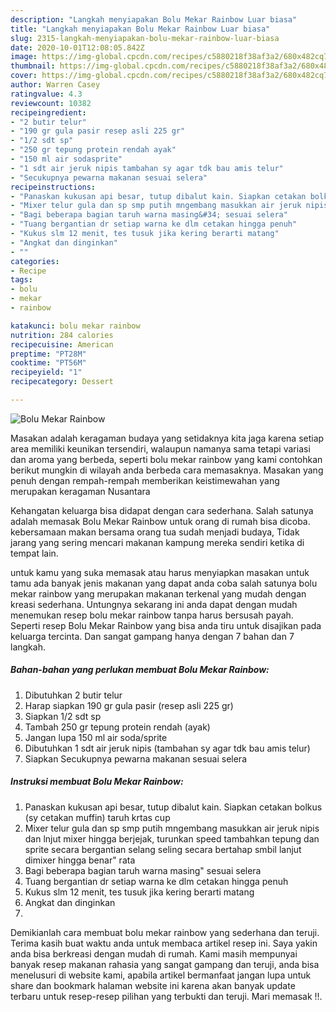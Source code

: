 ```yaml
---
description: "Langkah menyiapakan Bolu Mekar Rainbow Luar biasa"
title: "Langkah menyiapakan Bolu Mekar Rainbow Luar biasa"
slug: 2315-langkah-menyiapakan-bolu-mekar-rainbow-luar-biasa
date: 2020-10-01T12:08:05.842Z
image: https://img-global.cpcdn.com/recipes/c5880218f38af3a2/680x482cq70/bolu-mekar-rainbow-foto-resep-utama.jpg
thumbnail: https://img-global.cpcdn.com/recipes/c5880218f38af3a2/680x482cq70/bolu-mekar-rainbow-foto-resep-utama.jpg
cover: https://img-global.cpcdn.com/recipes/c5880218f38af3a2/680x482cq70/bolu-mekar-rainbow-foto-resep-utama.jpg
author: Warren Casey
ratingvalue: 4.3
reviewcount: 10382
recipeingredient:
- "2 butir telur"
- "190 gr gula pasir resep asli 225 gr"
- "1/2 sdt sp"
- "250 gr tepung protein rendah ayak"
- "150 ml air sodasprite"
- "1 sdt air jeruk nipis tambahan sy agar tdk bau amis telur"
- "Secukupnya pewarna makanan sesuai selera"
recipeinstructions:
- "Panaskan kukusan api besar, tutup dibalut kain. Siapkan cetakan bolkus (sy cetakan muffin) taruh krtas cup"
- "Mixer telur gula dan sp smp putih mngembang masukkan air jeruk nipis dan lnjut mixer hingga berjejak, turunkan speed tambahkan tepung dan sprite secara bergantian selang seling secara bertahap smbil lanjut dimixer hingga benar&#34; rata"
- "Bagi beberapa bagian taruh warna masing&#34; sesuai selera"
- "Tuang bergantian dr setiap warna ke dlm cetakan hingga penuh"
- "Kukus slm 12 menit, tes tusuk jika kering berarti matang"
- "Angkat dan dinginkan"
- ""
categories:
- Recipe
tags:
- bolu
- mekar
- rainbow

katakunci: bolu mekar rainbow 
nutrition: 284 calories
recipecuisine: American
preptime: "PT28M"
cooktime: "PT56M"
recipeyield: "1"
recipecategory: Dessert

---
```



![Bolu Mekar Rainbow](https://img-global.cpcdn.com/recipes/c5880218f38af3a2/680x482cq70/bolu-mekar-rainbow-foto-resep-utama.jpg)

Masakan adalah keragaman budaya yang setidaknya kita jaga karena setiap area memiliki keunikan tersendiri, walaupun namanya sama tetapi variasi dan aroma yang berbeda, seperti bolu mekar rainbow yang kami contohkan berikut mungkin di wilayah anda berbeda cara memasaknya. Masakan yang penuh dengan rempah-rempah memberikan keistimewahan yang merupakan keragaman Nusantara

Kehangatan keluarga bisa didapat dengan cara sederhana. Salah satunya adalah memasak Bolu Mekar Rainbow untuk orang di rumah bisa dicoba. kebersamaan makan bersama orang tua sudah menjadi budaya, Tidak jarang yang sering mencari makanan kampung mereka sendiri ketika di tempat lain.



untuk kamu yang suka memasak atau harus menyiapkan masakan untuk tamu ada banyak jenis makanan yang dapat anda coba salah satunya bolu mekar rainbow yang merupakan makanan terkenal yang mudah dengan kreasi sederhana. Untungnya sekarang ini anda dapat dengan mudah menemukan resep bolu mekar rainbow tanpa harus bersusah payah.
Seperti resep Bolu Mekar Rainbow yang bisa anda tiru untuk disajikan pada keluarga tercinta. Dan sangat gampang hanya dengan 7 bahan dan 7 langkah.


<!--inarticleads1-->

##### Bahan-bahan yang perlukan membuat Bolu Mekar Rainbow:

1. Dibutuhkan 2 butir telur
1. Harap siapkan 190 gr gula pasir (resep asli 225 gr)
1. Siapkan 1/2 sdt sp
1. Tambah 250 gr tepung protein rendah (ayak)
1. Jangan lupa 150 ml air soda/sprite
1. Dibutuhkan 1 sdt air jeruk nipis (tambahan sy agar tdk bau amis telur)
1. Siapkan Secukupnya pewarna makanan sesuai selera




<!--inarticleads2-->

##### Instruksi membuat  Bolu Mekar Rainbow:

1. Panaskan kukusan api besar, tutup dibalut kain. Siapkan cetakan bolkus (sy cetakan muffin) taruh krtas cup
1. Mixer telur gula dan sp smp putih mngembang masukkan air jeruk nipis dan lnjut mixer hingga berjejak, turunkan speed tambahkan tepung dan sprite secara bergantian selang seling secara bertahap smbil lanjut dimixer hingga benar&#34; rata
1. Bagi beberapa bagian taruh warna masing&#34; sesuai selera
1. Tuang bergantian dr setiap warna ke dlm cetakan hingga penuh
1. Kukus slm 12 menit, tes tusuk jika kering berarti matang
1. Angkat dan dinginkan
1. 




Demikianlah cara membuat bolu mekar rainbow yang sederhana dan teruji. Terima kasih buat waktu anda untuk membaca artikel resep ini. Saya yakin anda bisa berkreasi dengan mudah di rumah. Kami masih mempunyai banyak resep makanan rahasia yang sangat gampang dan teruji, anda bisa menelusuri di website kami, apabila artikel bermanfaat jangan lupa untuk share dan bookmark halaman website ini karena akan banyak update terbaru untuk resep-resep pilihan yang terbukti dan teruji. Mari memasak !!. 
